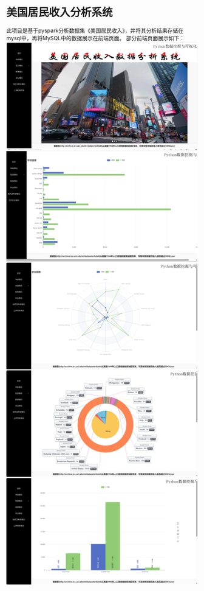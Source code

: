 # 美国居民收入分析系统         
此项目是基于pyspark分析数据集《美国居民收入》，并将其分析结果存储在mysql中，再将MySQL中的数据展示在前端页面。
部分前端页面展示如下：
![image](https://github.com/yanyu117/yanyu-hub/blob/main/img/mmexport1725969175975.jpg)
![image](https://github.com/yanyu117/yanyu-hub/blob/main/img/mmexport1725969189691.png)
![image](https://github.com/yanyu117/yanyu-hub/blob/main/img/mmexport1725969192543.png)
![image](https://github.com/yanyu117/yanyu-hub/blob/main/img/mmexport1725969194961.png)
![image](https://github.com/yanyu117/yanyu-hub/blob/main/img/mmexport1725969197167.png)
